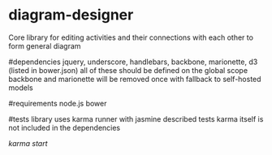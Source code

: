 # diagram-designer

Core library for editing activities and their connections with each other to form general diagram

#dependencies
jquery, underscore, handlebars, backbone, marionette, d3 (listed in bower.json)
all of these should be defined on the global scope
backbone and marionette will be removed once with fallback to self-hosted models

#requirements
node.js
bower

#tests
library uses karma runner with jasmine described tests
karma itself is not included in the dependencies

<i>karma start</i>
